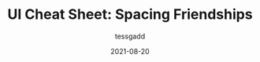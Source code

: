 ---
author: tessgadd
date: 2021-08-20
publisher: uxdesigncc
tags:
  - design
  - spacing
target_url: https://uxdesign.cc/ui-cheat-sheet-spacing-friendships-e37a6fccc407
title: "UI Cheat Sheet: Spacing Friendships"
---